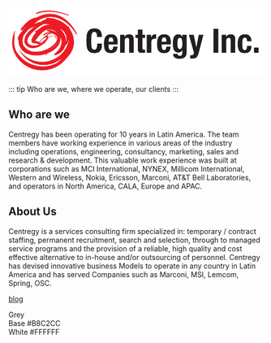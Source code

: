 ![An image](./logofull.jpg)

::: tip
  Who are we, where we operate, our clients
:::

## Who are we

Centregy has been operating for 10 years in Latin America.
The team members have working experience in various areas of the industry including operations, engineering, consultancy, marketing, sales and research & development.
This valuable work experience was built at corporations such as MCI International, NYNEX, Millicom International, Western and Wireless, Nokia, Ericsson, Marconi, AT&T Bell Laboratories, and operators in North America, CALA, Europe and APAC.

## About Us
Centregy is a services consulting firm specialized in:
temporary / contract staffing, permanent recruitment, search and selection, through to managed service programs and the provision of a reliable, high quality and cost effective alternative to in-house and/or outsourcing of personnel.
Centregy has devised innovative business Models to operate in any country in Latin America and has served Companies such as Marconi, MSI, Lemcom, Spring, OSC.


[blog](/blog/)

<div class="rounded overflow-hidden md:w-3/5">
    <div class="text-white bg-red px-6 py-4 text-sm font-semibold relative shadow z-10">
        <div class="uppercase mb-6">Grey</div>
        <div class="flex justify-between">
            <span>Base</span>
            <span class="font-normal opacity-75">#B8C2CC</span>
        </div>
    </div>
    <div class="text-red bg-white px-6 py-3 text-sm font-semibold flex justify-between">
        <span>White</span>
        <span class="font-normal opacity-75">#FFFFFF</span>
    </div>
</div>
